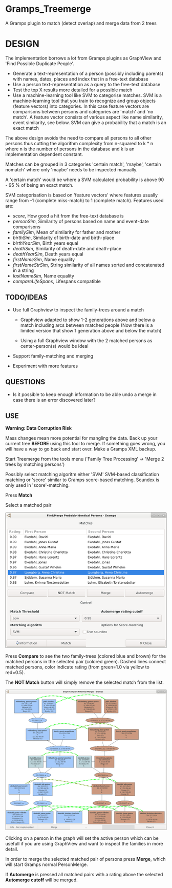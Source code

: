 # Gramps_Treemerge
A Gramps plugin to match (detect overlap) and merge data from 2 trees

# DESIGN

The implementation borrows a lot from Gramps plugins as GraphView and 'Find Possible Duplicate People'.

  * Generate a text-representation of a person (possibly including parents) with names, dates, places
      and index that in a free-text database
  * Use a person text-representation as a query to the free-text database
  * Test the top X results more detailed for a possible match
  * Use a machine-learning tool like SVM to categorise matches. SVM is a machine-learning tool that you
    train to recognize and group objects (feature vectors) into categories.
    In this case feature vectors are comparisons between persons and categories are 'match' and 'no match'.
    A feature vector consists of various aspect like name similarity, event similarity, see below.
    SVM can give a probability that a match is an exact match 

The above design avoids the need to compare all persons to all other persons thus cutting the algorithm complexity from
n-squared to k * n where n is the number of persons in the database and k is an implementation dependent constant.

Matches can be grouped in 3 categories 'certain match', 'maybe', 'certain nomatch' where only 'maybe'
needs to be inspected manually.

A 'certain match' would be where a SVM calculated probability is above 90 - 95 % of being an exact match. 

SVM categorisation is based on 'feature vectors' where features usually range from -1 (complete miss-match) to
1 (complete match). Features used are:
  * _score_, How good a hit from the free-text database is
  * _personSim_, Similarity of persons based on name and event-date comparisons
  * _familySim_, Mean of similarity for father and mother
  * _birthSim_, Similarity of birth-date and birth-place
  * _birthYearSim_, Birth years equal
  * _deathSim_, Similarity of death-date and death-place
  * _deathYearSim_, Death years equal
  * _firstNameSim_, Name equality
  * _firstNameStrSim_, String similarity of all names sorted and concatenated in a string
  * _lastNameSim_, Name equality
  * _compareLifeSpans_, Lifespans compatible

## TODO/IDEAS

* Use full Graphview to inspect the family-trees around a match
  - Graphview adapted to show 1-2 generations above and below a match including arcs between matched people
  (Now there is a limited version that show 1 generation above and below the match)

  - Using a full Graphview window with the 2 matched persons as center-person(s) would be ideal

* Support family-matching and merging

* Experiment with more features

## QUESTIONS

- Is it possible to keep enough information to be able undo a merge in case there is an error discovered later?


## USE
**Warning: Data Corruption Risk**

Mass changes mean more potential for mangling the data. Back up your current tree **BEFORE** using this tool to merge.
If something goes wrong, you will have a way to go back and start over. Make a Gramps XML backup. 

Start Treemerge from the tools menu ('Family Tree Processing' -> 'Merge 2 trees by matching persons')

Possibly select matching algoritm either 'SVM' SVM-based classification matching or
'score' similar to Gramps score-based matching. Soundex is only used in 'score'-matching.

Press **Match**

Select a matched pair

![Main window](/TreemergeMain.png)

Press **Compare** to see the two family-trees (colored blue and brown) for the matched persons in
the selected pair (colored green). Dashed lines connect matched persons, color indicate rating
(from green=1.0 via yellow to red=0.5).

The **NOT Match** button will simply remove the selected match from the list.

![Graphical compare of match](/TreemergeCompare.png)

Clicking on a person in the graph will set the active person which
can be usefull if you are using GraphView and want to inspect the families in more detail.

In order to merge the selected matched pair of persons press **Merge**, which will start Gramps normal PersonMerge.

If **Automerge** is pressed all matched pairs with a rating above the selected **Automerge cutoff** will be merged.